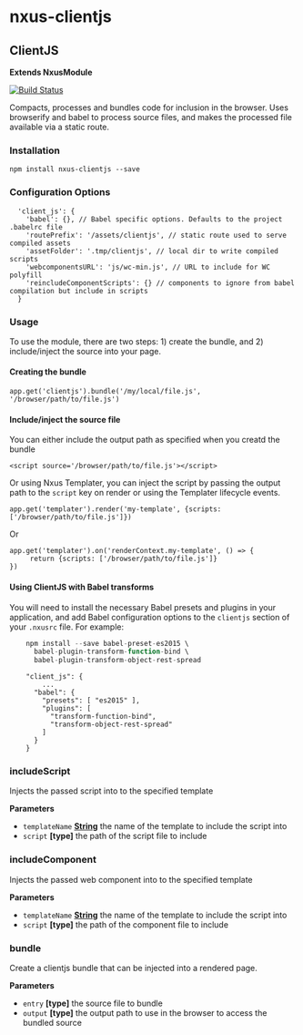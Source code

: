 # nxus-clientjs

## ClientJS

**Extends NxusModule**

[![Build Status](https://travis-ci.org/nxus/clientjs.svg?branch=master)](https://travis-ci.org/nxus/clientjs)

Compacts, processes and bundles code for inclusion in the browser.  Uses browserify and babel to process source files, and makes
the processed file available via a static route.

### Installation

    npm install nxus-clientjs --save

### Configuration Options

      'client_js': {
        'babel': {}, // Babel specific options. Defaults to the project .babelrc file
        'routePrefix': '/assets/clientjs', // static route used to serve compiled assets
        'assetFolder': '.tmp/clientjs', // local dir to write compiled scripts
        'webcomponentsURL': 'js/wc-min.js', // URL to include for WC polyfill
        'reincludeComponentScripts': {} // components to ignore from babel compilation but include in scripts
      }

### Usage

To use the module, there are two steps: 1) create the bundle, and 2) include/inject the source into your page.

#### Creating the bundle

    app.get('clientjs').bundle('/my/local/file.js', '/browser/path/to/file.js')

#### Include/inject the source file

You can either include the output path as specified when you creatd the bundle

    <script source='/browser/path/to/file.js'></script>

Or using Nxus Templater, you can inject the script by passing the output path to the `script` key on render or using the Templater 
lifecycle events.

    app.get('templater').render('my-template', {scripts: ['/browser/path/to/file.js']})

Or

    app.get('templater').on('renderContext.my-template', () => {
         return {scripts: ['/browser/path/to/file.js']}
    })

#### Using ClientJS with Babel transforms

You will need to install the necessary Babel presets and plugins
in your application, and add Babel configuration options to the
`clientjs` section of your `.nxusrc` file. For example:

```javascript
    npm install --save babel-preset-es2015 \
      babel-plugin-transform-function-bind \
      babel-plugin-transform-object-rest-spread
```

        "client_js": {
            ...
          "babel": {
            "presets": [ "es2015" ],
            "plugins": [
              "transform-function-bind",
              "transform-object-rest-spread"
            ]
          }
        }

### includeScript

Injects the passed script into to the specified template

**Parameters**

-   `templateName` **[String](https://developer.mozilla.org/en-US/docs/Web/JavaScript/Reference/Global_Objects/String)** the name of the template to include the script into
-   `script` **\[type]** the path of the script file to include

### includeComponent

Injects the passed web component into to the specified template

**Parameters**

-   `templateName` **[String](https://developer.mozilla.org/en-US/docs/Web/JavaScript/Reference/Global_Objects/String)** the name of the template to include the script into
-   `script` **\[type]** the path of the component file to include

### bundle

Create a clientjs bundle that can be injected into a rendered page.

**Parameters**

-   `entry` **\[type]** the source file to bundle
-   `output` **\[type]** the output path to use in the browser to access the bundled source
